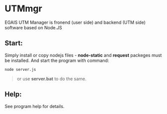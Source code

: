 # UTMmgr

EGAIS UTM Manager is fronend (user side) and backend (UTM side) software based on Node.JS


## Start:

 Simply install or copy nodejs files - **node-static** and **request** packeges must be installed.
 And start the program with command:

```
node server.js

```

> or use **server.bat** to do the same.


## Help: 

 See program help for details.

 